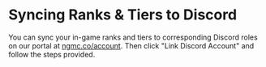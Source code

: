 # Syncing Ranks & Tiers to Discord

You can sync your in-game ranks and tiers to corresponding Discord roles on our portal at [ngmc.co/account](https://ngmc.co/account). Then click "Link Discord Account" and follow the steps provided.
